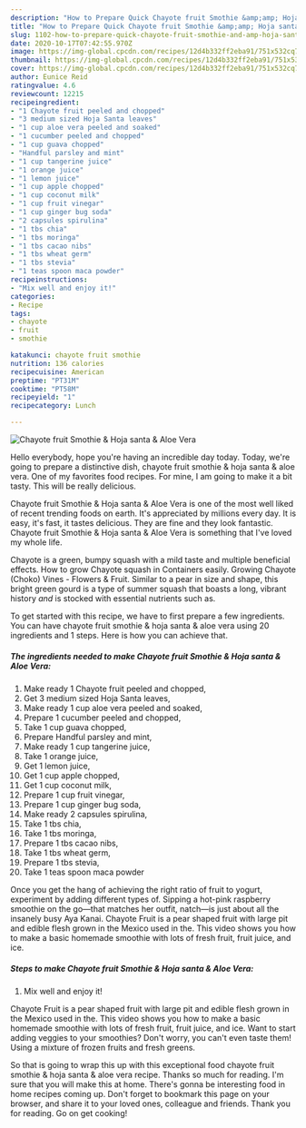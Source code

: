 ```yaml
---
description: "How to Prepare Quick Chayote fruit Smothie &amp;amp; Hoja santa &amp;amp; Aloe Vera"
title: "How to Prepare Quick Chayote fruit Smothie &amp;amp; Hoja santa &amp;amp; Aloe Vera"
slug: 1102-how-to-prepare-quick-chayote-fruit-smothie-and-amp-hoja-santa-and-amp-aloe-vera
date: 2020-10-17T07:42:55.970Z
image: https://img-global.cpcdn.com/recipes/12d4b332ff2eba91/751x532cq70/chayote-fruit-smothie-hoja-santa-aloe-vera-recipe-main-photo.jpg
thumbnail: https://img-global.cpcdn.com/recipes/12d4b332ff2eba91/751x532cq70/chayote-fruit-smothie-hoja-santa-aloe-vera-recipe-main-photo.jpg
cover: https://img-global.cpcdn.com/recipes/12d4b332ff2eba91/751x532cq70/chayote-fruit-smothie-hoja-santa-aloe-vera-recipe-main-photo.jpg
author: Eunice Reid
ratingvalue: 4.6
reviewcount: 12215
recipeingredient:
- "1 Chayote fruit peeled and chopped"
- "3 medium sized Hoja Santa leaves"
- "1 cup aloe vera peeled and soaked"
- "1 cucumber peeled and chopped"
- "1 cup guava chopped"
- "Handful parsley and mint"
- "1 cup tangerine juice"
- "1 orange juice"
- "1 lemon juice"
- "1 cup apple chopped"
- "1 cup coconut milk"
- "1 cup fruit vinegar"
- "1 cup ginger bug soda"
- "2 capsules spirulina"
- "1 tbs chia"
- "1 tbs moringa"
- "1 tbs cacao nibs"
- "1 tbs wheat germ"
- "1 tbs stevia"
- "1 teas spoon maca powder"
recipeinstructions:
- "Mix well and enjoy it!"
categories:
- Recipe
tags:
- chayote
- fruit
- smothie

katakunci: chayote fruit smothie 
nutrition: 136 calories
recipecuisine: American
preptime: "PT31M"
cooktime: "PT58M"
recipeyield: "1"
recipecategory: Lunch

---
```



![Chayote fruit Smothie &amp; Hoja santa &amp; Aloe Vera](https://img-global.cpcdn.com/recipes/12d4b332ff2eba91/751x532cq70/chayote-fruit-smothie-hoja-santa-aloe-vera-recipe-main-photo.jpg)

Hello everybody, hope you're having an incredible day today. Today, we're going to prepare a distinctive dish, chayote fruit smothie &amp; hoja santa &amp; aloe vera. One of my favorites food recipes. For mine, I am going to make it a bit tasty. This will be really delicious.

Chayote fruit Smothie &amp; Hoja santa &amp; Aloe Vera is one of the most well liked of recent trending foods on earth. It's appreciated by millions every day. It is easy, it's fast, it tastes delicious. They are fine and they look fantastic. Chayote fruit Smothie &amp; Hoja santa &amp; Aloe Vera is something that I've loved my whole life.

Chayote is a green, bumpy squash with a mild taste and multiple beneficial effects. How to grow Chayote squash in Containers easily. Growing Chayote (Choko) Vines - Flowers &amp; Fruit. Similar to a pear in size and shape, this bright green gourd is a type of summer squash that boasts a long, vibrant history *and* is stocked with essential nutrients such as.


To get started with this recipe, we have to first prepare a few ingredients. You can have chayote fruit smothie &amp; hoja santa &amp; aloe vera using 20 ingredients and 1 steps. Here is how you can achieve that.

<!--inarticleads1-->

##### The ingredients needed to make Chayote fruit Smothie &amp; Hoja santa &amp; Aloe Vera:

1. Make ready 1 Chayote fruit peeled and chopped,
1. Get 3 medium sized Hoja Santa leaves,
1. Make ready 1 cup aloe vera peeled and soaked,
1. Prepare 1 cucumber peeled and chopped,
1. Take 1 cup guava chopped,
1. Prepare Handful parsley and mint,
1. Make ready 1 cup tangerine juice,
1. Take 1 orange juice,
1. Get 1 lemon juice,
1. Get 1 cup apple chopped,
1. Get 1 cup coconut milk,
1. Prepare 1 cup fruit vinegar,
1. Prepare 1 cup ginger bug soda,
1. Make ready 2 capsules spirulina,
1. Take 1 tbs chia,
1. Take 1 tbs moringa,
1. Prepare 1 tbs cacao nibs,
1. Take 1 tbs wheat germ,
1. Prepare 1 tbs stevia,
1. Take 1 teas spoon maca powder


Once you get the hang of achieving the right ratio of fruit to yogurt, experiment by adding different types of. Sipping a hot-pink raspberry smoothie on the go—that matches her outfit, natch—is just about all the insanely busy Aya Kanai. Chayote Fruit is a pear shaped fruit with large pit and edible flesh grown in the Mexico used in the. This video shows you how to make a basic homemade smoothie with lots of fresh fruit, fruit juice, and ice. 

<!--inarticleads2-->

##### Steps to make Chayote fruit Smothie &amp; Hoja santa &amp; Aloe Vera:

1. Mix well and enjoy it!


Chayote Fruit is a pear shaped fruit with large pit and edible flesh grown in the Mexico used in the. This video shows you how to make a basic homemade smoothie with lots of fresh fruit, fruit juice, and ice. Want to start adding veggies to your smoothies? Don&#39;t worry, you can&#39;t even taste them! Using a mixture of frozen fruits and fresh greens. 

So that is going to wrap this up with this exceptional food chayote fruit smothie &amp; hoja santa &amp; aloe vera recipe. Thanks so much for reading. I'm sure that you will make this at home. There's gonna be interesting food in home recipes coming up. Don't forget to bookmark this page on your browser, and share it to your loved ones, colleague and friends. Thank you for reading. Go on get cooking!
